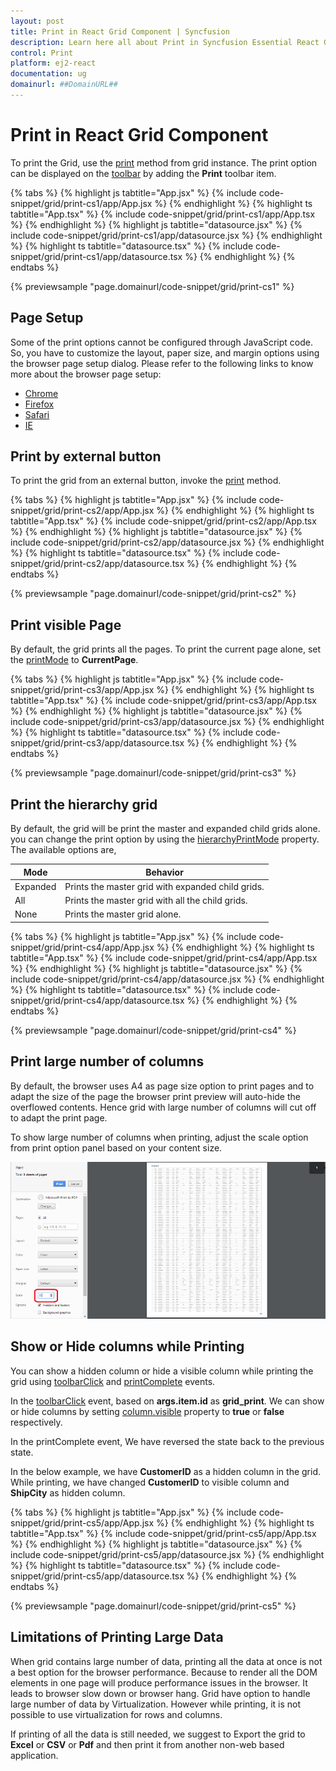 ```yaml
---
layout: post
title: Print in React Grid Component | Syncfusion
description: Learn here all about Print in Syncfusion Essential React Grid component, its elements and more.
control: Print 
platform: ej2-react
documentation: ug
domainurl: ##DomainURL##
---
```


# Print in React Grid Component

To print the Grid, use the [print](https://ej2.syncfusion.com/react/documentation/api/grid/print/#print) method from grid instance.
The print option can be displayed on the [toolbar](https://ej2.syncfusion.com/react/documentation/api/grid/#toolbar) by adding the **Print** toolbar item.

{% tabs %}
{% highlight js tabtitle="App.jsx" %}
{% include code-snippet/grid/print-cs1/app/App.jsx %}
{% endhighlight %}
{% highlight ts tabtitle="App.tsx" %}
{% include code-snippet/grid/print-cs1/app/App.tsx %}
{% endhighlight %}
{% highlight js tabtitle="datasource.jsx" %}
{% include code-snippet/grid/print-cs1/app/datasource.jsx %}
{% endhighlight %}
{% highlight ts tabtitle="datasource.tsx" %}
{% include code-snippet/grid/print-cs1/app/datasource.tsx %}
{% endhighlight %}
{% endtabs %}

 {% previewsample "page.domainurl/code-snippet/grid/print-cs1" %}

## Page Setup

Some of the print options cannot be configured through JavaScript code. So, you have to customize the layout, paper size, and margin options using the browser page setup dialog. Please refer to the following links to know more about the browser page setup:

* [Chrome](https://support.google.com/chrome/answer/1069693?hl=en&visit_id=1-636335333734668335-3165046395&rd=1)
* [Firefox](https://support.mozilla.org/en-US/kb/how-print-web-pages-firefox)
* [Safari](http://www.mintprintables.com/print-tips/adjust-margins-osx/)
* [IE](http://www.helpteaching.com/help/print/index.htm)

## Print by external button

To print the grid from an external button, invoke the [print](https://ej2.syncfusion.com/react/documentation/api/grid/print/#print) method.

{% tabs %}
{% highlight js tabtitle="App.jsx" %}
{% include code-snippet/grid/print-cs2/app/App.jsx %}
{% endhighlight %}
{% highlight ts tabtitle="App.tsx" %}
{% include code-snippet/grid/print-cs2/app/App.tsx %}
{% endhighlight %}
{% highlight js tabtitle="datasource.jsx" %}
{% include code-snippet/grid/print-cs2/app/datasource.jsx %}
{% endhighlight %}
{% highlight ts tabtitle="datasource.tsx" %}
{% include code-snippet/grid/print-cs2/app/datasource.tsx %}
{% endhighlight %}
{% endtabs %}

 {% previewsample "page.domainurl/code-snippet/grid/print-cs2" %}

## Print visible Page

By default, the grid prints all the pages. To print the current page alone, set the [printMode](https://ej2.syncfusion.com/react/documentation/api/grid/#printmode) to **CurrentPage**.

{% tabs %}
{% highlight js tabtitle="App.jsx" %}
{% include code-snippet/grid/print-cs3/app/App.jsx %}
{% endhighlight %}
{% highlight ts tabtitle="App.tsx" %}
{% include code-snippet/grid/print-cs3/app/App.tsx %}
{% endhighlight %}
{% highlight js tabtitle="datasource.jsx" %}
{% include code-snippet/grid/print-cs3/app/datasource.jsx %}
{% endhighlight %}
{% highlight ts tabtitle="datasource.tsx" %}
{% include code-snippet/grid/print-cs3/app/datasource.tsx %}
{% endhighlight %}
{% endtabs %}

 {% previewsample "page.domainurl/code-snippet/grid/print-cs3" %}

## Print the hierarchy grid

By default, the grid will be print the master and expanded child grids alone. you can change the print option by using the [hierarchyPrintMode](https://ej2.syncfusion.com/react/documentation/api/grid/#hierarchyprintmode) property. The available options are,

| Mode     | Behavior    |
|----------|-------------|
| Expanded | Prints the master grid with expanded child grids. |
| All      | Prints the master grid with all the child grids. |
| None     | Prints the master grid alone. |

{% tabs %}
{% highlight js tabtitle="App.jsx" %}
{% include code-snippet/grid/print-cs4/app/App.jsx %}
{% endhighlight %}
{% highlight ts tabtitle="App.tsx" %}
{% include code-snippet/grid/print-cs4/app/App.tsx %}
{% endhighlight %}
{% highlight js tabtitle="datasource.jsx" %}
{% include code-snippet/grid/print-cs4/app/datasource.jsx %}
{% endhighlight %}
{% highlight ts tabtitle="datasource.tsx" %}
{% include code-snippet/grid/print-cs4/app/datasource.tsx %}
{% endhighlight %}
{% endtabs %}

 {% previewsample "page.domainurl/code-snippet/grid/print-cs4" %}

## Print large number of columns

By default, the browser uses A4 as page size option to print pages and to adapt the size of the page the browser print preview will auto-hide the overflowed contents. Hence grid with large number of columns will cut off to adapt the print page.

To show large number of columns when printing, adjust the scale option from print option panel based on your content size.

![Scale Option Setting](./images/print-preview.png)

## Show or Hide columns while Printing

You can show a hidden column or hide a visible column while printing the grid using [toolbarClick](https://ej2.syncfusion.com/react/documentation/api/grid/#toolbarclick) and [printComplete](https://ej2.syncfusion.com/react/documentation/api/grid/#printcomplete) events.

In the [toolbarClick](https://ej2.syncfusion.com/react/documentation/api/grid/#toolbarclick) event, based on **args.item.id** as **grid_print**. We can show or hide columns by setting [column.visible](https://ej2.syncfusion.com/react/documentation/api/grid/column/#visible) property to **true** or **false** respectively.

In the printComplete event, We have reversed the state back to the previous state.

In the below example, we have **CustomerID** as a hidden column in the grid. While printing, we have changed **CustomerID** to visible column and **ShipCity** as hidden column.

{% tabs %}
{% highlight js tabtitle="App.jsx" %}
{% include code-snippet/grid/print-cs5/app/App.jsx %}
{% endhighlight %}
{% highlight ts tabtitle="App.tsx" %}
{% include code-snippet/grid/print-cs5/app/App.tsx %}
{% endhighlight %}
{% highlight js tabtitle="datasource.jsx" %}
{% include code-snippet/grid/print-cs5/app/datasource.jsx %}
{% endhighlight %}
{% highlight ts tabtitle="datasource.tsx" %}
{% include code-snippet/grid/print-cs5/app/datasource.tsx %}
{% endhighlight %}
{% endtabs %}

 {% previewsample "page.domainurl/code-snippet/grid/print-cs5" %}

## Limitations of Printing Large Data

When grid contains large number of data, printing all the data at once is not a best option for the browser performance. Because to render all the DOM elements in one page will produce performance issues in the browser. It leads to browser slow down or browser hang. Grid have option to handle large number of data by Virtualization. However while printing, it is not possible to use virtualization for rows and columns.

If printing of all the data is still needed, we suggest to Export the grid to **Excel** or **CSV** or **Pdf** and then print it from another non-web based application.
